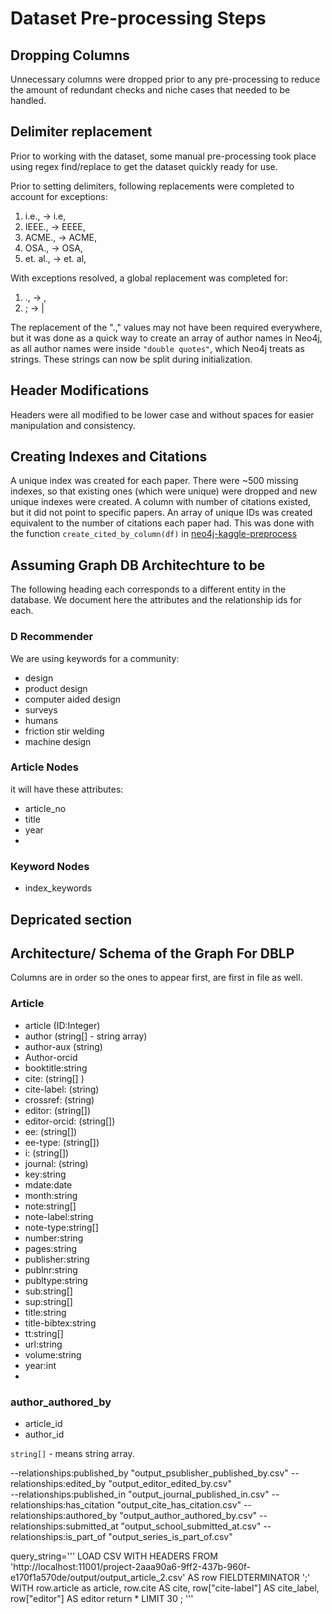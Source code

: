 # Dataset Pre-processing Steps 

## Dropping Columns
Unnecessary columns were dropped prior to any pre-processing to reduce the amount of redundant checks and niche cases that needed to be handled.

## Delimiter replacement
Prior to working with the dataset, some manual pre-processing took place using regex find/replace to get the dataset quickly ready for use.

Prior to setting delimiters, following replacements were completed to account for exceptions:
1. i.e., -> i.e,
2. IEEE., -> EEEE,
3. ACME., -> ACME,
4. OSA., -> OSA,
5. et. al., -> et. al,

With exceptions resolved, a global replacement was completed for:
1. ., -> ,
2. ; -> |

The replacement of the ".," values may not have been required everywhere, but it was done as a quick way to create an array of author names in Neo4j, as all author names were inside `"double quotes"`, which Neo4j treats as strings. These strings can now be split during initialization.

## Header Modifications
Headers were all modified to be lower case and without spaces for easier manipulation and consistency.

## Creating Indexes and Citations
A unique index was created for each paper. There were ~500 missing indexes, so that existing ones (which were unique) were dropped and new unique indexes were created. A column with number of citations existed, but it did not point to specific papers. An array of unique IDs was created equivalent to the number of citations each paper had. This was done with the function `create_cited_by_column(df)` in [neo4j-kaggle-preprocess](src/neo4j-kaggle-preprocess.py)

## Assuming Graph DB Architechture to be
The following heading each corresponds to a different entity in the database. We document here the attributes and the 
relationship ids for each.

### D Recommender
We are using keywords for a community:
- design
- product design
- computer aided design
- surveys
- humans
- friction stir welding
- machine design


### Article Nodes
it will have these attributes:
- article_no
- title
- year
- 
### Keyword Nodes
- index_keywords

## Depricated section


## Architecture/ Schema of the Graph For DBLP
Columns are in order so the ones to appear first, are first in file as well.

### Article
- article (ID:Integer)
- author (string[] - string array)
- author-aux (string) 
- Author-orcid 
- booktitle:string
- cite: (string[] )
- cite-label: (string)
- crossref: (string)
- editor: (string[])
- editor-orcid: (string[])
- ee: (string[])
- ee-type: (string[])
- i: (string[])
- journal: (string)
- key:string
- mdate:date
- month:string
- note:string[]
- note-label:string
- note-type:string[]
- number:string
- pages:string
- publisher:string
- publnr:string
- publtype:string
- sub:string[]
- sup:string[]
- title:string
- title-bibtex:string
- tt:string[]
- url:string
- volume:string
- year:int
- 
### author_authored_by
- article_id
- author_id

`string[]` - means string array.

--relationships:published_by "output_psublisher_published_by.csv" 
--relationships:edited_by "output_editor_edited_by.csv"  
--relationships:published_in "output_journal_published_in.csv" 
--relationships:has_citation "output_cite_has_citation.csv" 
--relationships:authored_by "output_author_authored_by.csv"
--relationships:submitted_at "output_school_submitted_at.csv" 
--relationships:is_part_of "output_series_is_part_of.csv"

query_string='''
    LOAD CSV WITH HEADERS FROM 'http://localhost:11001/project-2aaa90a6-9ff2-437b-960f-e170f1a570de/output/output_article_2.csv' 
        AS row FIELDTERMINATOR ';'
    WITH row.article as article,
    row.cite AS cite,
    row["cite-label"] AS cite_label,
    row["editor"] AS editor
    return * LIMIT 30 ;
    '''